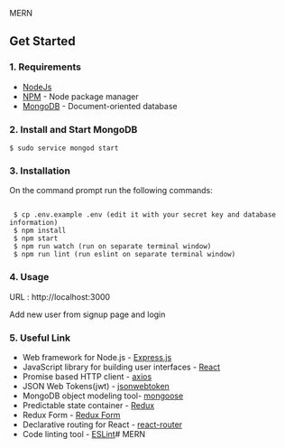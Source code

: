 MERN

## Get Started

### 1. Requirements

- [NodeJs](https://nodejs.org/en/)
- [NPM](https://npmjs.org/) - Node package manager
- [MongoDB](https://www.mongodb.com/) - Document-oriented database

### 2. Install and Start MongoDB 
```
$ sudo service mongod start
```

### 3. Installation

On the command prompt run the following commands:
``` 

 $ cp .env.example .env (edit it with your secret key and database information)
 $ npm install
 $ npm start
 $ npm run watch (run on separate terminal window)
 $ npm run lint (run eslint on separate terminal window)
```

### 4. Usage

URL : http://localhost:3000

Add new user from signup page and login

### 5. Useful Link
- Web framework for Node.js - [Express.js](http://expressjs.com/)
- JavaScript library for building user interfaces - [React](https://facebook.github.io/react/)
- Promise based HTTP client - [axios](https://github.com/mzabriskie/axios)
- JSON Web Tokens(jwt) - [jsonwebtoken](https://www.npmjs.com/package/jsonwebtoken)
- MongoDB object modeling tool- [mongoose](http://mongoosejs.com/)
- Predictable state container - [Redux](http://redux.js.org/)
- Redux Form - [Redux Form](http://redux-form.com/7.0.0/)
- Declarative routing for React - [react-router](https://reacttraining.com/react-router/)
- Code linting tool - [ESLint](http://eslint.org/)# MERN
